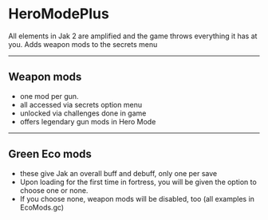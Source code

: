# HeroModePlus
All elements in Jak 2 are amplified and the game throws everything it has at you. Adds weapon mods to the secrets menu

-------------------------------------------------------------------------------------------------------------------------------------------------------
Weapon mods
-------------------------------------------------------------------------------------------------------------------------------------------------------
- one mod per gun.
- all accessed via secrets option menu
- unlocked via challenges done in game
- offers legendary gun mods in Hero Mode

-------------------------------------------------------------------------------------------------------------------------------------------------------
Green Eco mods
-------------------------------------------------------------------------------------------------------------------------------------------------------
- these give Jak an overall buff and debuff, only one per save
- Upon loading for the first time in fortress, you will be given the option to choose one or none.
- If you choose none, weapon mods will be disabled, too
  (all examples in EcoMods.gc)
